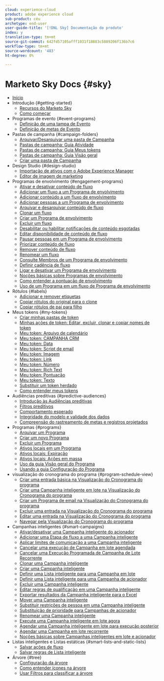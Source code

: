 ```yaml
---
cloud: experience-cloud
product: adobe experience cloud
sub-product: céu
archetype: end-user
user-guide-title: '[!DNL Sky] Documentação do produto'
index: y
translation-type: tm+mt
source-git-commit: 642fd57105afff1031f18883c5809206f136b7c6
workflow-type: tm+mt
source-wordcount: '483'
ht-degree: 0%

---
```



# Marketo Sky Docs {#sky}

+ [Início](home.md)
+ Introdução {#getting-started}
   + [Recursos do Marketo Sky](marketo-sky-features.md)
   + [Como começar](how-to-enable-roles-for-marketo-sky.md)
+ Programas de evento {#event-programs}
   + [Definição de uma tampa de Evento](setting-an-event-cap.md)
   + [Definição de metas de Evento](setting-event-goals.md)
+ Pastas de campanha {#campaign-folders}
   + [Arquivar/Desarquivar uma pasta de Campanha](archive-unarchive-a-campaign-folder.md)
   + [Pastas de campanha: Guia Atividade](campaign-folder-activities-tab.md)
   + [Pastas de campanha: Guia Meus tokens](campaign-folder-my-tokens-tab.md)
   + [Pastas de campanha: Guia Visão geral](campaign-folder-overview-tab.md)
   + [Criar uma pasta de Campanha](create-a-campaign-folder.md)
+ Design Studio {#design-studio}
   + [Importação de ativos com o Adobe Experience Manager](importing-assets-with-adobe-experience-manager.md)
   + [Editor de imagem de marketing](marketo-image-editor.md)
+ Programas de envolvimento {#engagement-programs}
   + [Ativar e desativar conteúdo de fluxo](activate-and-deactivate-stream-content.md)
   + [Adicionar um fluxo a um Programa de envolvimento](add-a-stream-to-an-engagement-program.md)
   + [Adicionar conteúdo a um fluxo de envolvimento](add-content-to-an-engagement-stream.md)
   + [Adicionar pessoas a um Programa de envolvimento](add-people-to-an-engagement-program.md)
   + [Arquivar e desarquivar conteúdo de fluxo](archive-and-unarchive-stream-content.md)
   + [Clonar um fluxo](clone-a-stream.md)
   + [Criar um Programa de envolvimento](create-an-engagement-program.md)
   + [Excluir um fluxo](delete-a-stream.md)
   + [Desabilitar ou habilitar notificações de conteúdo esgotadas](disable-or-enable-exhausted-content-notifications.md)
   + [Editar disponibilidade de conteúdo de fluxo](edit-availability-of-stream-content.md)
   + [Pausar pessoas em um Programa de envolvimento](pause-people-in-an-engagement-program.md)
   + [Priorizar conteúdo de fluxo](prioritize-stream-content.md)
   + [Remover conteúdo de fluxo](remove-stream-content.md)
   + [Renomear um fluxo](rename-a-stream.md)
   + [Consulte Membros de um Programa de envolvimento](see-members-of-an-engagement-program.md)
   + [Definir cadência de fluxo](set-stream-cadence.md)
   + [Ligar e desativar um Programa de envolvimento](turn-an-engagement-program-on-and-off.md)
   + [Noções básicas sobre Programas de envolvimento](understanding-engagement-programs.md)
   + [Como entender a pontuação de envolvimento](understanding-the-engagement-score.md)
   + [Uso de um Programa em um fluxo de Programa de envolvimento](using-a-program-in-an-engagement-program-stream.md)
+ Rótulos {#labels}
   + [Adicionar e remover etiquetas](add-and-remove-labels.md)
   + [Copiar rótulos do original para o clone](copy-labels-from-original-to-clone.md)
   + [Copiar rótulos de pai para filho](copy-labels-from-parent-to-child.md)
+ Meus tokens {#my-tokens}
   + [Criar minhas pastas de token](create-my-token-folders.md)
   + [Minhas ações de token: Editar, excluir, clonar e copiar nomes de token](my-token-actions-edit-delete-clone-and-copy-token-names.md)
   + [Meu token: Arquivo de calendário](my-token-calendar-file.md)
   + [Meu token: CAMPANHA CRM](my-token-crm-campaign.md)
   + [Meu token: Data](my-token-date.md)
   + [Meu token: Script de email](my-token-email-script.md)
   + [Meu token: Imagem](my-token-image.md)
   + [Meu token: Link](my-token-link.md)
   + [Meu token: Número](my-token-number.md)
   + [Meu token: Rich Text](my-token-rich-text.md)
   + [Meu token: Pontuação](my-token-score.md)
   + [Meu token: Texto](my-token-text.md)
   + [Substituir um token herdado](override-an-inherited-my-token.md)
   + [Como entender meus tokens](understanding-my-tokens.md)
+ Audiências preditivas {#predictive-audiences}
   + [Introdução às Audiências preditivas](getting-started-with-predictive-audiences.md)
   + [Filtros preditivos](predictive-filters.md)
   + [Comportamento esperado](expected-behavior.md)
   + [Integridade do modelo e validade dos dados](model-health-and-data-validity.md)
   + [Compreensão do rastreamento de metas e registros projetados](understanding-goal-tracking-and-projected-registrations.md)
+ Programas {#programs}
   + [Arquivar um Programa](archive-a-program.md)
   + [Criar um novo Programa](create-a-new-program.md)
   + [Excluir um Programa](delete-a-program.md)
   + [Ativos locais em um Programa](local-assets-in-a-program.md)
   + [Ativos locais: Expiração](local-assets-expiration.md)
   + [Ativos locais: Ações em massa](local-assets-mass-actions.md)
   + [Uso da guia Visão geral do Programa](using-the-program-overview-tab.md)
   + [Usando a guia Configuração do Programa](using-the-program-setup-tab.md)
+ visualização do cronograma do programa {#program-schedule-view}
   + [Criar uma entrada básica na Visualização do Cronograma do programa](create-a-basic-entry-in-program-schedule-view.md)
   + [Criar uma Campanha inteligente em lote na Visualização do Cronograma do programa](create-a-batch-smart-campaign-in-program-schedule-view.md)
   + [Criar um Programa de email na Visualização do Cronograma do programa](create-an-email-program-in-program-schedule-view.md)
   + [Excluir uma entrada na Visualização do Cronograma do programa](delete-an-entry-in-program-schedule-view.md)
   + [Editar uma entrada na Visualização do Cronograma do programa](edit-an-entry-in-program-schedule-view.md)
   + [Navegar pela Visualização do Cronograma do programa](navigating-program-schedule-view.md)
+ Campanhas inteligentes {#smart-campaigns}
   + [Ativar/desativar uma Campanha inteligente do acionador](activate-deactivate-a-trigger-smart-campaign.md)
   + [Adicionar uma Etapa de fluxo a uma Campanha inteligente](add-a-flow-step-to-a-smart-campaign.md)
   + [Aplicar limites de comunicação a uma Campanha inteligente](apply-communication-limits-to-a-smart-campaign.md)
   + [Cancelar uma execução de Campanha em lote agendada](cancel-a-scheduled-batch-campaign-run.md)
   + [Cancelar uma Execução Programada de Campanha de Lote Recorrente](cancel-a-scheduled-recurring-batch-campaign-run.md)
   + [Clonar uma Campanha inteligente](clone-a-smart-campaign.md)
   + [Criar uma Campanha inteligente](create-a-smart-campaign.md)
   + [Definir uma Lista inteligente para uma Campanha em lote](define-a-smart-list-for-a-batch-campaign.md)
   + [Definir uma Lista inteligente para uma Campanha de acionador](define-a-smart-list-for-a-trigger-campaign.md)
   + [Excluir uma Campanha inteligente](delete-a-smart-campaign.md)
   + [Editar regras de qualificação em uma Campanha inteligente](edit-qualification-rules-in-a-smart-campaign.md)
   + [Exportar resultados da Campanha inteligente para o Excel](export-smart-campaign-results-to-excel.md)
   + [Mover uma Campanha inteligente](move-a-smart-campaign.md)
   + [Substituir restrições de pessoa em uma Campanha inteligente](override-person-restrictions-in-a-smart-campaign.md)
   + [Substituição de prioridade para Campanhas de acionador](priority-override-for-trigger-campaigns.md)
   + [Renomear uma Campanha inteligente](rename-a-smart-campaign.md)
   + [Execute uma Campanha inteligente em lote agora](run-a-batch-smart-campaign-now.md)
   + [Agendar uma Campanha inteligente em lote para execução posterior](schedule-a-batch-smart-campaign-to-run-later.md)
   + [Agendar uma Campanha em lote recorrente](schedule-a-recurring-batch-campaign.md)
   + [Noções básicas sobre Campanhas inteligentes em lote e acionador](understanding-batch-and-trigger-smart-campaigns.md)
+ Listas inteligentes e Listas estáticas {#smart-lists-and-static-lists}
   + [Salvar ações de fluxo](save-flow-actions.md)
   + [Salvar regras de Lista inteligente](save-smart-list-rules.md)
+ Árvore {#tree}
   + [Configuração da árvore](configuring-the-tree.md)
   + [Como entender ícones na árvore](understanding-icons-in-the-tree.md)
   + [Usar Filtros para classificar a árvore](use-filters-to-sort-the-tree.md)

